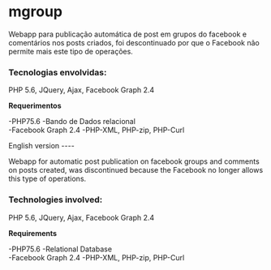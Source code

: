 # mgroup
Webapp para publicação automática de post em grupos do facebook e comentários nos posts criados, foi descontinuado por que o 
Facebook não permite mais este tipo de operações.

<h3>Tecnologias envolvidas:</h3>

PHP 5.6, JQuery, Ajax, Facebook Graph 2.4

<b>Requerimentos</b>

-PHP75.6 
-Bando de Dados relacional<bR>
 -Facebook Graph 2.4
-PHP-XML, PHP-zip, PHP-Curl

English version ----

Webapp for automatic post publication on facebook groups and comments on posts created, was discontinued because the
Facebook no longer allows this type of operations.

<h3>Technologies involved:</h3>

PHP 5.6, JQuery, Ajax, Facebook Graph 2.4

<b>Requirements</b>

-PHP75.6
-Relational Database<bR>
 -Facebook Graph 2.4
-PHP-XML, PHP-zip, PHP-Curl
